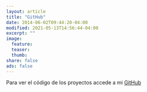 ```yaml
---
layout: article
title: "GitHub"
date: 2014-06-02T09:44:20-04:00
modified: 2021-05-13T14:56:44-04:00
excerpt: ""
image:
  feature:
  teaser:
  thumb:
share: false
ads: false
---
```


Para ver el código de los proyectos accede a mi [GitHub](https://github.com/Cristina-MG) 
